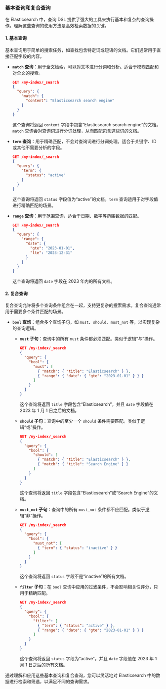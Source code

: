### 基本查询和复合查询

在 Elasticsearch 中，查询 DSL 提供了强大的工具来执行基本和复杂的查询操作。理解这些查询的使用方法是高效检索数据的关键。

#### 1. 基本查询

基本查询用于简单的搜索任务，如查找包含特定词或短语的文档。它们通常用于直接匹配字段的内容。

- **`match` 查询**：用于全文检索，可以对文本进行分词和分析。适合于模糊匹配和对全文的搜索。

  ```json
  GET /my-index/_search
  {
    "query": {
      "match": {
        "content": "Elasticsearch search engine"
      }
    }
  }
  ```

  这个查询将返回 `content` 字段中包含“Elasticsearch search engine”的文档。`match` 查询会对查询词进行分词处理，从而匹配包含这些词的文档。

- **`term` 查询**：用于精确匹配，不会对查询词进行分词处理。适合于关键字、ID 或其他不需要分析的字段。

  ```json
  GET /my-index/_search
  {
    "query": {
      "term": {
        "status": "active"
      }
    }
  }
  ```

  这个查询将返回 `status` 字段值为“active”的文档。`term` 查询适用于对字段值进行精确匹配的场景。

- **`range` 查询**：用于范围查询，适合于日期、数字等范围数据的匹配。

  ```json
  GET /my-index/_search
  {
    "query": {
      "range": {
        "date": {
          "gte": "2023-01-01",
          "lte": "2023-12-31"
        }
      }
    }
  }
  ```

  这个查询将返回 `date` 字段在 2023 年内的所有文档。

#### 2. 复合查询

复合查询允许将多个查询条件组合在一起，支持更复杂的搜索需求。复合查询通常用于需要多个条件匹配的场景。

- **`bool` 查询**：组合多个查询子句，如 `must`、`should`、`must_not` 等，以实现复杂的查询逻辑。

  - **`must` 子句**：查询中的所有 `must` 条件都必须匹配。类似于逻辑“与”操作。

    ```json
    GET /my-index/_search
    {
      "query": {
        "bool": {
          "must": [
            { "match": { "title": "Elasticsearch" } },
            { "range": { "date": { "gte": "2023-01-01" } } }
          ]
        }
      }
    }
    ```

    这个查询将返回 `title` 字段包含“Elasticsearch”，并且 `date` 字段值在 2023 年 1 月 1 日之后的文档。

  - **`should` 子句**：查询中的至少一个 `should` 条件需要匹配。类似于逻辑“或”操作。

    ```json
    GET /my-index/_search
    {
      "query": {
        "bool": {
          "should": [
            { "match": { "title": "Elasticsearch" } },
            { "match": { "title": "Search Engine" } }
          ]
        }
      }
    }
    ```

    这个查询将返回 `title` 字段包含“Elasticsearch”或“Search Engine”的文档。

  - **`must_not` 子句**：查询中的所有 `must_not` 条件都不应匹配。类似于逻辑“非”操作。

    ```json
    GET /my-index/_search
    {
      "query": {
        "bool": {
          "must_not": [
            { "term": { "status": "inactive" } }
          ]
        }
      }
    }
    ```

    这个查询将返回 `status` 字段不是“inactive”的所有文档。

  - **`filter` 子句**：在 `bool` 查询中应用的过滤条件，不会影响相关性评分，只用于精确匹配。

    ```json
    GET /my-index/_search
    {
      "query": {
        "bool": {
          "filter": [
            { "term": { "status": "active" } },
            { "range": { "date": { "gte": "2023-01-01" } } }
          ]
        }
      }
    }
    ```

    这个查询将返回 `status` 字段为“active”，并且 `date` 字段值在 2023 年 1 月 1 日之后的所有文档。

通过理解和应用这些基本查询和复合查询，您可以灵活地对 Elasticsearch 中的数据进行检索和筛选，以满足不同的查询需求。
